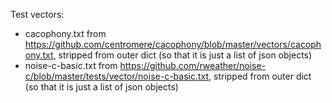 Test vectors:
- cacophony.txt from https://github.com/centromere/cacophony/blob/master/vectors/cacophony.txt, stripped from outer dict (so that it is just a list of json objects)
- noise-c-basic.txt from https://github.com/rweather/noise-c/blob/master/tests/vector/noise-c-basic.txt, stripped from outer dict (so that it is just a list of json objects) 